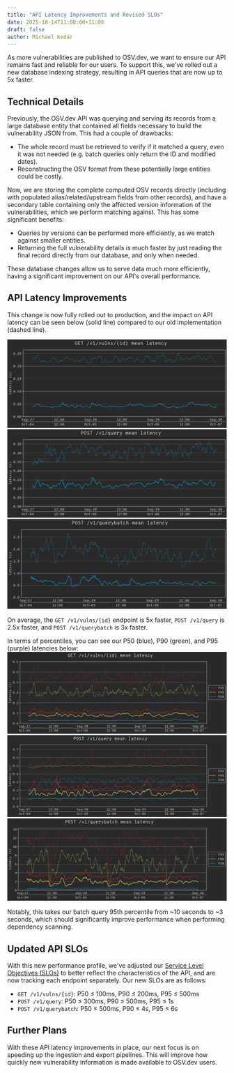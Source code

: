 ```yaml
---
title: "API Latency Improvements and Revised SLOs"
date: 2025-10-14T11:00:00+11:00
draft: false
author: Michael Kedar
---
```


As more vulnerabilities are published to OSV.dev, we want to ensure our API remains fast and reliable for our users. To support this, we've rolled out a new database indexing strategy, resulting in API queries that are now up to 5x faster.

<!--more-->

## Technical Details

Previously, the OSV.dev API was querying and serving its records from a large database entity that contained all fields necessary to build the vulnerability JSON from. This had a couple of drawbacks:
- The whole record must be retrieved to verify if it matched a query, even it was not needed (e.g. batch queries only return the ID and modified dates).
- Reconstructing the OSV format from these potentially large entities could be costly.

Now, we are storing the complete computed OSV records directly (including with populated alias/related/upstream fields from other records), and have a secondary table containing only the affected version information of the vulnerabilities, which we perform matching against. This has some significant benefits:
- Queries by versions can be performed more efficiently, as we match against smaller entities.
- Returning the full vulnerability details is much faster by just reading the final record directly from our database, and only when needed.

These database changes allow us to serve data much more efficiently, having a significant improvement on our API's overall performance.

## API Latency Improvements

This change is now fully rolled out to production, and the impact on API latency can be seen below (solid line) compared to our old implementation (dashed line).

![Line graph of mean GET /v1/vulns/{id} latency. Before (dashed) is ~0.2s, after (solid) is ~0.04s.](getvulnbyid_mean.png "Mean latency for GET /v1/vulns/{id} dropped from ~0.2s (dashed) to ~0.04s (solid).")
![Line graph of mean POST /v1/query latency. Before (dashed) is ~0.3s, after (solid) is ~0.12s.](queryaffected_mean.png "Mean latency for POST /v1/query dropped from ~0.3s (dashed) to ~0.12s (solid).")
![Line graph of mean POST /v1/querybatch latency. Before (dashed) is ~1.8s, after (solid) is ~0.6s.](queryaffectedbatch_mean.png "Mean latency for POST /v1/querybatch dropped from ~1.8s (dashed) to ~0.6s (solid).")

On average, the `GET /v1/vulns/{id}` endpoint is 5x faster, `POST /v1/query` is 2.5x faster, and `POST /v1/querybatch` is 3x faster.

In terms of percentiles, you can see our P50 (blue), P90 (green), and P95 (purple) latencies below:
![Line graph of GET /v1/vulns/{id} latency percentiles, comparing the higher 'before' state (dashed lines) to the significantly lower 'after' state (solid lines).](getvulnbyid_percentiles.png "P50/P90/P95 latencies for GET /v1/vulns/{id} before (dashed) and after (solid), showing a significant drop.")
![Line graph of POST /v1/query latency percentiles, comparing the higher 'before' state (dashed lines) to the significantly lower 'after' state (solid lines).](queryaffected_percentiles.png "P50/P90/P95 latencies for POST /v1/query before (dashed) and after (solid), showing a significant drop.")
![Line graph of POST /v1/querybatch latency percentiles, comparing the higher 'before' state (dashed lines) to the significantly lower 'after' state (solid lines).](queryaffectedbatch_percentiles.png "P50/P90/P95 latencies for POST /v1/querybatch before (dashed) and after (solid), showing a significant drop.")

Notably, this takes our batch query 95th percentile from ~10 seconds to ~3 seconds, which should significantly improve performance when performing dependency scanning.

## Updated API SLOs

With this new performance profile, we've adjusted our [Service Level Objectives (SLOs)](https://google.github.io/osv.dev/faq/#what-are-osvdevs-service-level-objectives-slos:~:text=(e.g.%20big%20OSV%20Linux%20queries).-,What%20are%20OSV.dev%E2%80%99s%20service%20level%20objectives%20(SLOs)%3F,-OSV.dev%20strives) to better reflect the characteristics of the API, and are now tracking each endpoint separately. Our new SLOs are as follows:
- `GET /v1/vulns/{id}`: P50 ≤ 100ms, P90 ≤ 200ms, P95 ≤ 500ms
- `POST /v1/query`: P50 ≤ 300ms, P90 ≤ 500ms, P95 ≤ 1s
- `POST /v1/querybatch`: P50 ≤ 500ms, P90 ≤ 4s, P95 ≤ 6s

## Further Plans

With these API latency improvements in place, our next focus is on speeding up the ingestion and export pipelines. This will improve how quickly new vulnerability information is made available to OSV.dev users.
